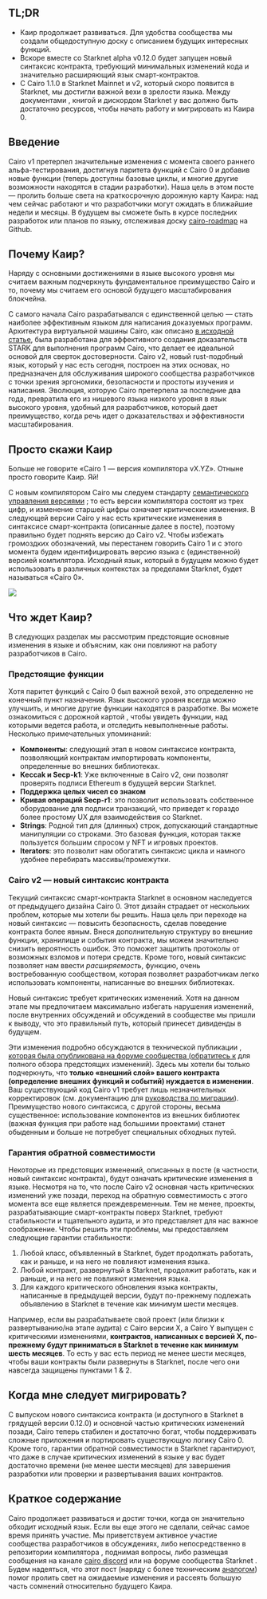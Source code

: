 ## TL;DR

* Каир продолжает развиваться. Для удобства сообщества мы создали общедоступную доску с описанием будущих интересных функций.
* Вскоре вместе со Starknet alpha v0.12.0 будет запущен новый синтаксис контракта, требующий минимальных изменений кода и значительно расширяющий язык смарт-контрактов.
* С Cairo 1.1.0 в Starknet Mainnet и v2, который скоро появится в Starknet, мы достигли важной вехи в зрелости языка. Между документами [](https://cairo-lang.org/docs/v1.0/), книгой [](https://cairo-book.github.io/title-page.html)и дискордом Starknet [](https://discord.gg/qypnmzkhbc)у вас должно быть достаточно ресурсов, чтобы начать работу и мигрировать из Каира 0.



## Введение

Cairo v1 претерпел значительные изменения с момента своего раннего альфа-тестирования, достигнув паритета функций с Cairo 0 и добавив новые функции (теперь доступны базовые циклы, и многие другие возможности находятся в стадии разработки). Наша цель в этом посте — пролить больше света на краткосрочную дорожную карту Каира: над чем сейчас работают и что разработчики могут ожидать в ближайшие недели и месяцы. В будущем вы сможете быть в курсе последних разработок или планов по языку, отслеживая доску [cairo-roadmap](https://github.com/orgs/starkware-libs/projects/1/views/1) на Github.



## Почему Каир?

Наряду с основными достижениями в языке высокого уровня мы считаем важным подчеркнуть фундаментальное преимущество Cairo и то, почему мы считаем его основой будущего масштабирования блокчейна. 

С самого начала Cairo разрабатывался с единственной целью — стать наиболее эффективным языком для написания доказуемых программ. Архитектура виртуальной машины Cairo, как описано [в исходной статье](https://eprint.iacr.org/2021/1063.pdf), была разработана для эффективного создания доказательств STARK для выполнения программ Cairo, что делает ее идеальной основой для сверток достоверности. Cairo v2, новый rust-подобный язык, который у нас есть сегодня, построен на этих основах, но предназначен для обслуживания широкого сообщества разработчиков с точки зрения эргономики, безопасности и простоты изучения и написания. Эволюция, которую Cairo претерпела за последние два года, превратила его из нишевого языка низкого уровня в язык высокого уровня, удобный для разработчиков, который дает преимущество, когда речь идет о доказательствах и эффективности масштабирования.

## Просто скажи Каир

Больше не говорите «Cairo 1 — версия компилятора vX.YZ». Отныне просто говорите Каир. Яй! 

С новым компилятором Cairo мы следуем стандарту [семантического управления версиями](https://semver.org/) ; то есть версии компилятора состоят из трех цифр, и изменение старшей цифры означает критические изменения. В следующей версии Cairo у нас есть критические изменения в синтаксисе смарт-контракта (описанные далее в посте), поэтому правильно будет поднять версию до Cairo v2. Чтобы избежать громоздких обозначений, мы перестанем говорить Cairo 1 и с этого момента будем идентифицировать версию языка с (единственной) версией компилятора. Исходный язык, который в будущем можно будет использовать в различных контекстах за пределами Starknet, будет называться «Cairo 0».

![](/assets/screenshot-2023-06-29-at-17.04.49.png)

## Что ждет Каир?

В следующих разделах мы рассмотрим предстоящие основные изменения в языке и объясним, как они повлияют на работу разработчиков в Cairo.

### Предстоящие функции

Хотя паритет функций с Cairo 0 был важной вехой, это определенно не конечный пункт назначения. Язык высокого уровня всегда можно улучшить, и многие другие функции находятся в разработке. Вы можете ознакомиться с дорожной картой [](https://github.com/orgs/starkware-libs/projects/1/views/1) , чтобы увидеть функции, над которыми ведется работа, и отследить невыполненные работы. Несколько примечательных упоминаний:

* **Компоненты**: следующий этап в новом синтаксисе контракта, позволяющий контрактам импортировать компоненты, определенные во внешних библиотеках.
* **Keccak и Secp-k1**: Уже включенные в Cairo v2, они позволят проверять подписи Ethereum в будущей версии Starknet.
* **Поддержка целых чисел со знаком**
* **Кривая операций Secp-r1**: это позволит использовать собственное оборудование для подписи транзакций, что приведет к гораздо более простому UX для взаимодействия со Starknet.
* **Strings**: Родной тип для (длинных) строк, допускающий стандартные манипуляции со строками. Это базовая функция, которая также пользуется большим спросом у NFT и игровых проектов.
* **Iterators**: это позволит нам обогатить синтаксис цикла и намного удобнее перебирать массивы/промежутки.



### Cairo v2 — новый синтаксис контракта

Текущий синтаксис смарт-контракта Starknet в основном наследуется от предыдущего дизайна Cairo 0. Этот дизайн страдает от нескольких проблем, которые мы хотели бы решить. Наша цель при переходе на новый синтаксис — повысить безопасность, сделав поведение контракта более явным. Внеся дополнительную структуру во внешние функции, хранилище и события контракта, мы можем значительно снизить вероятность ошибок. Это поможет защитить протоколы от возможных взломов и потери средств. Кроме того, новый синтаксис позволяет нам ввести *расширяемость*, функцию, очень востребованную сообществом, которая позволяет разработчикам легко использовать компоненты, написанные во внешних библиотеках.

Новый синтаксис требует критических изменений. Хотя на данном этапе мы предпочитаем максимально избегать нарушения изменений, после внутренних обсуждений и обсуждений в сообществе мы пришли к выводу, что это правильный путь, который принесет дивиденды в будущем.

Эти изменения подробно обсуждаются в технической публикации [, которая была опубликована на форуме сообщества (обратитесь к](https://community.starknet.io/t/cairo-1-contract-syntax-is-evolving/94794/20) для полного обзора предстоящих изменений). Здесь мы хотели бы только подчеркнуть, что **только «внешний слой» вашего контракта (определение внешних функций и событий) нуждается в изменении**. Ваш существующий код Cairo v1 требует лишь незначительных корректировок (см. документацию для [руководства по миграции](https://docs.starknet.io/documentation/architecture_and_concepts/Cairo_on_Starknet/contract-syntax/)). Преимущество нового синтаксиса, с другой стороны, весьма существенное: использование компонентов из внешних библиотек (важная функция при работе над большими проектами) станет обыденным и больше не потребует специальных обходных путей.

### Гарантия обратной совместимости

Некоторые из предстоящих изменений, описанных в посте (в частности, новый синтаксис контракта), будут означать критические изменения в языке. Несмотря на то, что после Cairo v2 основная часть критических изменений уже позади, переход на обратную совместимость с этого момента все еще является преждевременным. Тем не менее, проекты, разрабатывающие смарт-контракты поверх Starknet, требуют стабильности и тщательного аудита, и это представляет для нас важное соображение. Чтобы решить эти проблемы, мы предоставляем следующие гарантии стабильности:

1. Любой класс, объявленный в Starknet, будет продолжать работать, как и раньше, и на него не повлияют изменения языка.
2. Любой контракт, развернутый в Starknet, продолжит работать, как и раньше, и на него не повлияют изменения языка.
3. Для каждого критического обновления языка контракты, написанные в предыдущей версии, будут по-прежнему подлежать объявлению в Starknet в течение как минимум шести месяцев.

Например, если вы разрабатываете свой проект (или близки к развертыванию/на этапе аудита) с Cairo версии X, а Cairo Y выпущен с критическими изменениями, **контрактов, написанных с версией X, по-прежнему будут приниматься в Starknet в течение как минимум шесть месяцев**. То есть у вас есть период не менее шести месяцев, чтобы ваши контракты были развернуты в Starknet, после чего они навсегда защищены пунктами 1 & 2.

## Когда мне следует мигрировать?

С выпуском нового синтаксиса контракта (и доступного в Starknet в грядущей версии 0.12.0) и основной частью критических изменений позади, Cairo теперь стабилен и достаточно богат, чтобы поддерживать сложные приложения и портировать существующую логику Cairo 0. Кроме того, гарантии обратной совместимости в Starknet гарантируют, что даже в случае критических изменений в языке у вас будет достаточно времени (не менее шести месяцев) для завершения разработки или проверки и развертывания ваших контрактов.

## Краткое содержание

Cairo продолжает развиваться и достиг точки, когда он значительно обходит исходный язык. Если вы еще этого не сделали, сейчас самое время принять участие. Мы приветствуем активное участие сообщества разработчиков в обсуждениях, либо непосредственно в репозитории компилятора [](https://github.com/starkware-libs/cairo) , поднимая вопросы, либо размещая сообщения на канале [cairo discord](https://discord.gg/qypnmzkhbc) или на форуме сообщества Starknet [](https://community.starknet.io/latest). Будем надеяться, что этот пост (наряду с более техническим [аналогом](https://docs.google.com/document/d/1qemNmIWYuYyVg0f9J_SO6SqGQVDPOBVt10wXH0rrT_U/edit#)) помог пролить свет на ожидаемые изменения и рассеять большую часть сомнений относительно будущего Каира.